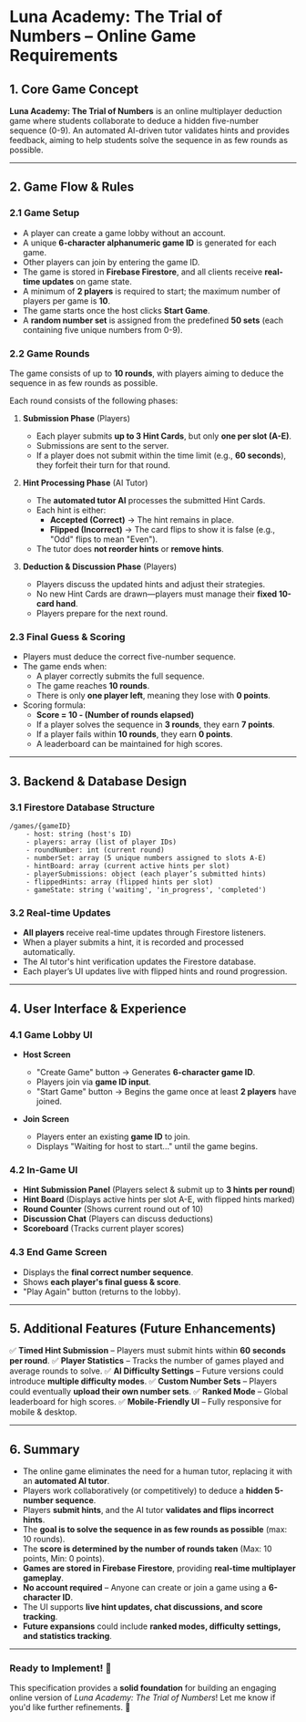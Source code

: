 # **Luna Academy: The Trial of Numbers – Online Game Requirements**

## **1. Core Game Concept**

**Luna Academy: The Trial of Numbers** is an online multiplayer deduction game where students collaborate to deduce a hidden five-number sequence (0-9). An automated AI-driven tutor validates hints and provides feedback, aiming to help students solve the sequence in as few rounds as possible.

---

## **2. Game Flow & Rules**

### **2.1 Game Setup**

- A player can create a game lobby without an account.
- A unique **6-character alphanumeric game ID** is generated for each game.
- Other players can join by entering the game ID.
- The game is stored in **Firebase Firestore**, and all clients receive **real-time updates** on game state.
- A minimum of **2 players** is required to start; the maximum number of players per game is **10**.
- The game starts once the host clicks **Start Game**.
- A **random number set** is assigned from the predefined **50 sets** (each containing five unique numbers from 0-9).

### **2.2 Game Rounds**

The game consists of up to **10 rounds**, with players aiming to deduce the sequence in as few rounds as possible.

Each round consists of the following phases:

1. **Submission Phase** (Players)

   - Each player submits **up to 3 Hint Cards**, but only **one per slot (A-E)**.
   - Submissions are sent to the server.
   - If a player does not submit within the time limit (e.g., **60 seconds**), they forfeit their turn for that round.

2. **Hint Processing Phase** (AI Tutor)

   - The **automated tutor AI** processes the submitted Hint Cards.
   - Each hint is either:
     - **Accepted (Correct)** → The hint remains in place.
     - **Flipped (Incorrect)** → The card flips to show it is false (e.g., "Odd" flips to mean "Even").
   - The tutor does **not reorder hints** or **remove hints**.

3. **Deduction & Discussion Phase** (Players)
   - Players discuss the updated hints and adjust their strategies.
   - No new Hint Cards are drawn—players must manage their **fixed 10-card hand**.
   - Players prepare for the next round.

### **2.3 Final Guess & Scoring**

- Players must deduce the correct five-number sequence.
- The game ends when:
  - A player correctly submits the full sequence.
  - The game reaches **10 rounds**.
  - There is only **one player left**, meaning they lose with **0 points**.
- Scoring formula:
  - **Score = 10 - (Number of rounds elapsed)**
  - If a player solves the sequence in **3 rounds**, they earn **7 points**.
  - If a player fails within **10 rounds**, they earn **0 points**.
  - A leaderboard can be maintained for high scores.

---

## **3. Backend & Database Design**

### **3.1 Firestore Database Structure**

```
/games/{gameID}
    - host: string (host's ID)
    - players: array (list of player IDs)
    - roundNumber: int (current round)
    - numberSet: array (5 unique numbers assigned to slots A-E)
    - hintBoard: array (current active hints per slot)
    - playerSubmissions: object (each player’s submitted hints)
    - flippedHints: array (flipped hints per slot)
    - gameState: string ('waiting', 'in_progress', 'completed')
```

### **3.2 Real-time Updates**

- **All players** receive real-time updates through Firestore listeners.
- When a player submits a hint, it is recorded and processed automatically.
- The AI tutor's hint verification updates the Firestore database.
- Each player’s UI updates live with flipped hints and round progression.

---

## **4. User Interface & Experience**

### **4.1 Game Lobby UI**

- **Host Screen**

  - "Create Game" button → Generates **6-character game ID**.
  - Players join via **game ID input**.
  - "Start Game" button → Begins the game once at least **2 players** have joined.

- **Join Screen**
  - Players enter an existing **game ID** to join.
  - Displays "Waiting for host to start..." until the game begins.

### **4.2 In-Game UI**

- **Hint Submission Panel** (Players select & submit up to **3 hints per round**)
- **Hint Board** (Displays active hints per slot A-E, with flipped hints marked)
- **Round Counter** (Shows current round out of 10)
- **Discussion Chat** (Players can discuss deductions)
- **Scoreboard** (Tracks current player scores)

### **4.3 End Game Screen**

- Displays the **final correct number sequence**.
- Shows **each player's final guess & score**.
- "Play Again" button (returns to the lobby).

---

## **5. Additional Features (Future Enhancements)**

✅ **Timed Hint Submission** – Players must submit hints within **60 seconds per round**.
✅ **Player Statistics** – Tracks the number of games played and average rounds to solve.
✅ **AI Difficulty Settings** – Future versions could introduce **multiple difficulty modes**.
✅ **Custom Number Sets** – Players could eventually **upload their own number sets**.
✅ **Ranked Mode** – Global leaderboard for high scores.
✅ **Mobile-Friendly UI** – Fully responsive for mobile & desktop.

---

## **6. Summary**

- The online game eliminates the need for a human tutor, replacing it with an **automated AI tutor**.
- Players work collaboratively (or competitively) to deduce a **hidden 5-number sequence**.
- Players **submit hints**, and the AI tutor **validates and flips incorrect hints**.
- The **goal is to solve the sequence in as few rounds as possible** (max: 10 rounds).
- The **score is determined by the number of rounds taken** (Max: 10 points, Min: 0 points).
- **Games are stored in Firebase Firestore**, providing **real-time multiplayer gameplay**.
- **No account required** – Anyone can create or join a game using a **6-character ID**.
- The UI supports **live hint updates, chat discussions, and score tracking**.
- **Future expansions** could include **ranked modes, difficulty settings, and statistics tracking**.

---

### **Ready to Implement!** 🚀

This specification provides a **solid foundation** for building an engaging online version of _Luna Academy: The Trial of Numbers_! Let me know if you'd like further refinements. 🎲
